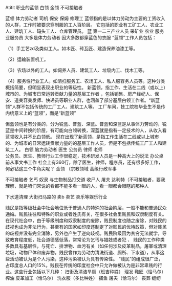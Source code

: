 Atitit 职业的蓝领 白领 金领 不可接触者


蓝领 体力劳动者
司机 保安 保姆 修理工
蓝领指的是以体力劳动为主要的工资收入的人群，工作时被要求穿制服的工人百阶层。
它包括的职业有工矿工人、农业工人、建筑工人、码头工人、仓库管理员。
蓝
第一二三产业人员  采矿业  农业 服务业服务员
大多是体力劳动者 因大多数都穿蓝色的衣服
“蓝领”工作人员包括：

（1）手工艺zd及类似工人。如木匠、砖瓦匠、建造保养油漆工等。

（2）运输装置机工。

（3）农场以外的工人。如饲养人员、建筑工人、垃圾内工、伐木工等。

（4）服务性行业工人。如清扫服务工、农场工人、私人服容务人员等。这种分类概括简要，但明显表现出职业的等级性。
新蓝领，指工作、生活在二线（或以上）城市的、为城市日常运转贡献力量的基层工作者
，包括销售、房产经纪人、保安、道美容美发师、快递员等职业人群，也涵盖了部分基层白领工作者。“新蓝领”人群不包括传统的工厂工人、建筑工人等。
工厂车间，技工院校毕业生不是传内统意义上的“蓝领”，而是“新蓝领”

但蓝领也是有分类的，分为锐蓝、普蓝、深蓝。普蓝和深蓝是从事体力劳动的，锐蓝是中间转换的阶层，有可能向白领转换，深蓝就是指有一定技术的人，从收入看蓝领收入并不比白领低。
现在出现了新蓝领，是指工作生活在二线或以上城市的、为城市的日常运转贡献力量的的基层工作人员，但是不包括传统工厂工人和建筑工人。
 白领 脑力劳动者 
医生 公务员 律师 老师  
公务员、医生、教师行业工作很稳定，技术研发人员是一种高大上的说法
办公桌前从事文书工作
社会上有360行，除了医生，律师，程序员，还有很多好工作，何必钻这三个牛角尖呢？
金领  （宗教领域 高级行政军事

不可接触者
乞丐 奴隶
与生物制品打交道  收尸人 屠夫
达利特（不可接触者，要我理解，就是咱们常说的看都不能多看一眼的人，看一眼都会眼瞎的那种人

下水道清理 大街扫马路的
卖b 卖艺 卖乐等娱乐行业

贱民是指等级社会中社会地位低于普通人的特殊的社会阶层，一般不能和普通民众通婚。贱民往往和特殊的职业或者姓氏有关，在很多社会里贱民和奴隶制度有关。在现代社会中，由于等级制度和奴隶制度的废除，贱民制度也随之废除，对贱民的歧视也成为非法行为，甚至有的国家如印度还制定了对贱民的优待政策，但对贱民的歧视并没有完全消除，另外也产生了逆向歧视。贱民阶级因为贫穷无法就学，导致教育程度低，社会道德感低落，常常沦为乞丐与娼妓或者犯
、
贱民的工作种类多数具有基层性，与死亡、排泄物、血污有关（如任何涉及皮革制品，屠宰或清理垃圾，动物尸体和废弃物。贱民曾作为劳动力清洗街道、厕所、下水道），从事这些活动被认为是个人污染，这种污染被认为具有传染性。
“贱民”的组成很广泛，占印度总人口的15%。贱民在传统的印度社会中只允许做被认为是非常卑贱的行业。这些行业包括以下几种：
扫街及清洁旱厕（班吉种姓）
理发
鞋匠（恰马尔）
榨油
皮革加工（恰马尔）
洗衣服（多比种姓）
捕鱼
屠夫（恰马尔）
丧葬
缝纫


